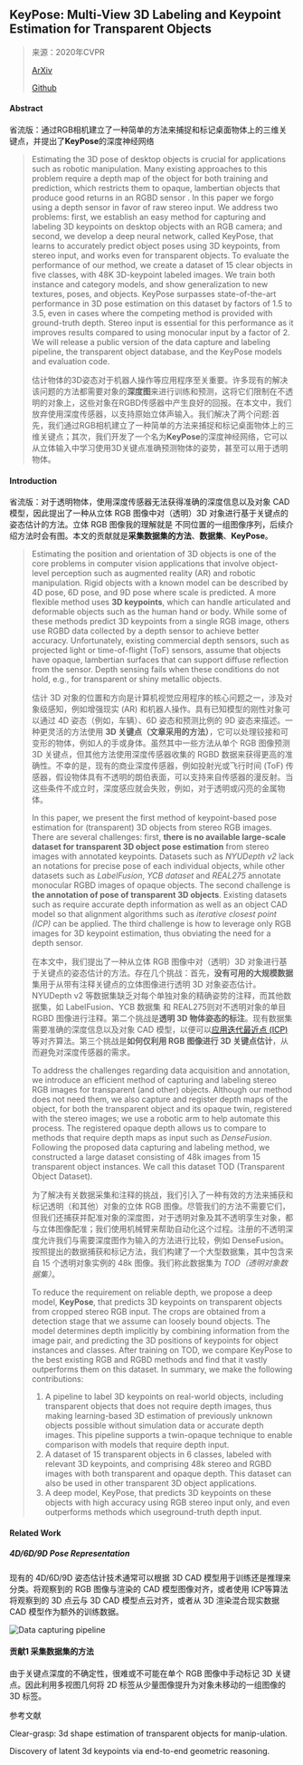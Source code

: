 ## KeyPose: Multi-View 3D Labeling and Keypoint Estimation for Transparent Objects

> 来源：2020年CVPR
>
> [ArXiv](https://arxiv.org/abs/1912.02805)
>
> [Github](https://github.com/google-research/google-research/tree/master/keypose)

#### Abstract

省流版：通过RGB相机建立了一种简单的方法来捕捉和标记桌面物体上的三维关键点，并提出了**KeyPose**的深度神经网络

> Estimating the 3D pose of desktop objects is crucial for applications such as robotic manipulation. Many existing approaches to this problem require a depth map of the object for both training and prediction, which restricts them to opaque, lambertian objects that produce good returns in an RGBD sensor . In this paper we forgo using a depth sensor in favor of raw stereo input. We address two problems: first, we establish an easy method for capturing and labeling 3D keypoints on desktop objects with an RGB camera; and second, we develop a deep neural network, called KeyPose, that learns to accurately predict object poses using 3D keypoints, from stereo input, and works even for transparent objects. To evaluate the performance of our method, we create a dataset of 15 clear objects in five classes, with 48K 3D-keypoint labeled images. We train both instance and category models, and show generalization to new textures, poses, and objects. KeyPose surpasses state-of-the-art performance in 3D pose estimation on this dataset by
> factors of 1.5 to 3.5, even in cases where the competing method is provided with ground-truth depth. Stereo input is essential for this performance as it improves results compared to using monocular input by a factor of 2. We will release a public version of the data capture and labeling pipeline, the transparent object database, and the KeyPose models and evaluation code.
>
> 估计物体的3D姿态对于机器人操作等应用程序至关重要。许多现有的解决该问题的方法都需要对象的**深度图**来进行训练和预测，这将它们限制在不透明的对象上，这些对象在RGBD传感器中产生良好的回报。在本文中，我们放弃使用深度传感器，以支持原始立体声输入。我们解决了两个问题:首先，我们通过RGB相机建立了一种简单的方法来捕捉和标记桌面物体上的三维关键点；其次，我们开发了一个名为**KeyPose**的深度神经网络，它可以从立体输入中学习使用3D关键点准确预测物体的姿势，甚至可以用于透明物体。

#### Introduction

省流版：对于透明物体，使用深度传感器无法获得准确的深度信息以及对象 CAD 模型，因此提出了一种从立体 RGB 图像中对（透明）3D 对象进行基于关键点的姿态估计的方法。立体 RGB 图像我的理解就是 不同位置的一组图像序列，后续介绍方法时会有图。本文的贡献就是**采集数据集的方法**、**数据集**、**KeyPose**。

>Estimating the position and orientation of 3D objects is one of the core problems in computer vision applications that involve object-level perception such as augmented reality (AR) and robotic manipulation. Rigid objects with a known model can be described by 4D pose, 6D pose, and 9D pose where scale is predicted. A more flexible method uses **3D keypoints**, which can handle articulated and deformable objects such as the human hand or body. While some of these methods predict 3D keypoints from a single RGB image, others use RGBD data collected by a depth sensor to achieve better accuracy. Unfortunately, existing commercial depth sensors, such as projected light or time-of-flight (ToF) sensors, assume that objects have opaque, lambertian surfaces that can support diffuse reflection from the sensor. Depth sensing fails when these conditions do not hold, e.g., for transparent or shiny metallic objects. 
>
>估计 3D 对象的位置和方向是计算机视觉应用程序的核心问题之一，涉及对象级感知，例如增强现实 (AR) 和机器人操作。具有已知模型的刚性对象可以通过 4D 姿态（例如，车辆）、6D 姿态和预测比例的 9D 姿态来描述。一种更灵活的方法使用 **3D 关键点（文章采用的方法）**，它可以处理铰接和可变形的物体，例如人的手或身体。虽然其中一些方法从单个 RGB 图像预测 3D 关键点，但其他方法使用深度传感器收集的 RGBD 数据来获得更高的准确性。不幸的是，现有的商业深度传感器，例如投射光或飞行时间 (ToF) 传感器，假设物体具有不透明的朗伯表面，可以支持来自传感器的漫反射。当这些条件不成立时，深度感应就会失败，例如，对于透明或闪亮的金属物体。
>
>In this paper, we present the first method of keypoint-based pose estimation for (transparent) 3D objects from stereo RGB images. There are several challenges: first, **there is no available large-scale dataset for transparent 3D object pose estimation** from stereo images with annotated keypoints. Datasets such as _NYUDepth v2_ lack an notations for precise pose of each individual objects, while other datasets such as *LabelFusion*, *YCB dataset* and *REAL275* annotate monocular RGBD images of opaque objects. The second challenge is **the annotation of pose of transparent 3D objects**. Existing datasets such as require accurate depth information as well as an object CAD model so that alignment algorithms such as *iterative closest point (ICP)* can be applied. The third challenge is how to leverage only RGB images for 3D keypoint estimation, thus obviating the need for a depth sensor.
>
>在本文中，我们提出了一种从立体 RGB 图像中对（透明）3D 对象进行基于关键点的姿态估计的方法。存在几个挑战：首先，**没有可用的大规模数据**集用于从带有注释关键点的立体图像进行透明 3D 对象姿态估计。 NYUDepth v2 等数据集缺乏对每个单独对象的精确姿势的注释，而其他数据集，如 LabelFusion、YCB 数据集 和 REAL275则对不透明对象的单目 RGBD 图像进行注释。第二个挑战是**透明 3D 物体姿态的标注**。现有数据集需要准确的深度信息以及对象 CAD 模型，以便可以[应用迭代最近点 (ICP)]() 等对齐算法。第三个挑战是**如何仅利用 RGB 图像进行 3D 关键点估计**，从而避免对深度传感器的需求。
>
>To address the challenges regarding data acquisition and annotation, we introduce an efficient method of capturing and labeling stereo RGB images for transparent (and other) objects. Although our method does not need them, we also capture and register depth maps of the object, for both the transparent object and its opaque twin, registered with the stereo images; we use a robotic arm to help automate this process. The registered opaque depth allows us to compare to methods that require depth maps as input such as *DenseFusion*. Following the proposed data capturing and labeling method, we constructed a large dataset consisting of 48k images from 15 transparent object instances. We call this dataset TOD (Transparent Object Dataset).
>
>为了解决有关数据采集和注释的挑战，我们引入了一种有效的方法来捕获和标记透明（和其他）对象的立体 RGB 图像。尽管我们的方法不需要它们，但我们还捕获并配准对象的深度图，对于透明对象及其不透明孪生对象，都与立体图像配准；我们使用机械臂来帮助自动化这个过程。注册的不透明深度允许我们与需要深度图作为输入的方法进行比较，例如 DenseFusion。按照提出的数据捕获和标记方法，我们构建了一个大型数据集，其中包含来自 15 个透明对象实例的 48k 图像。我们称此数据集为 *TOD（透明对象数据集）*。
>
>To reduce the requirement on reliable depth, we propose a deep model, **KeyPose**, that predicts 3D keypoints on transparent objects from cropped stereo RGB input. The crops are obtained from a detection stage that we assume can loosely bound objects. The model determines depth implicitly by combining information from the image pair, and predicting the 3D positions of keypoints for object instances and classes. After training on TOD, we compare KeyPose to the best existing RGB and RGBD methods and find that it vastly outperforms them on this dataset. In summary, we make the following contributions:
>
>1. A pipeline to label 3D keypoints on real-world objects, including transparent objects that does not require depth images, thus making learning-based 3D estimation of previously unknown objects possible without simulation data or accurate depth images. This pipeline supports a twin-opaque technique to enable comparison with models that require depth input.
>2. A dataset of 15 transparent objects in 6 classes, labeled with relevant 3D keypoints, and comprising 48k stereo and RGBD images with both transparent and opaque depth. This dataset can also be used in other transparent 3D object applications.
>3. A deep model, KeyPose, that predicts 3D keypoints on these objects with high accuracy using RGB stereo input only, and even outperforms methods which useground-truth depth input.

#### Related Work

##### 4D/6D/9D Pose Representation

现有的 4D/6D/9D 姿态估计技术通常可以根据 3D CAD 模型用于训练还是推理来分类。将观察到的 RGB 图像与渲染的 CAD 模型图像对齐，或者使用 ICP等算法将观察到的 3D 点云与 3D CAD 模型点云对齐，或者从 3D 渲染混合现实数据CAD 模型作为额外的训练数据。

![Data capturing pipeline](../../static/img/Data_capturing_pipeline.png)

#### 贡献1 采集数据集的方法

由于关键点深度的不确定性，很难或不可能在单个 RGB 图像中手动标记 3D 关键点。因此利用多视图几何将 2D 标签从少量图像提升为对象未移动的一组图像的 3D 标签。





参考文献

Clear-grasp: 3d shape estimation of transparent objects for manip-ulation.

Discovery of latent 3d keypoints via end-to-end geometric reasoning.